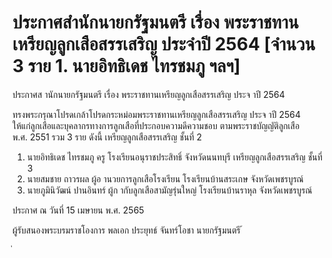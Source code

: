
# ประกาศสำนักนายกรัฐมนตรี เรื่อง พระราชทานเหรียญลูกเสือสรรเสริญ ประจำปี 2564 [จำนวน 3 ราย 1. นายอิทธิเดช ไทรชมภู ฯลฯ]
      
      

      
      

ประกาศส านักนายกรัฐมนตรี 
เรื่อง  พระราชทานเหรียญลูกเสือสรรเสริญ  ประจ าปี  2564 
 
 
ทรงพระกรุณาโปรดเกล้าโปรดกระหม่อมพระราชทานเหรียญลูกเสือสรรเสริญ  ประจ าปี  2564   
ให้แก่ลูกเสือและบุคลากรทางการลูกเสือที่ประกอบความดีความชอบ  ตามพระราชบัญญัติลูกเสือ   
พ.ศ.  2551  รวม  3  ราย  ดังนี้ 
เหรียญลูกเสือสรรเสริญ  ชั้นที่  2 
1. นายอิทธิเดช  ไทรชมภู ครู 
     โรงเรียนอนุราชประสิทธิ์ 
     จังหวัดนนทบุรี 
เหรียญลูกเสือสรรเสริญ  ชั้นที่  3 
2. นายสมชาย  ถาวรผล ผู้อ านวยการลูกเสือโรงเรียน 
     โรงเรียนบ้านสระเกษ 
     จังหวัดเพชรบูรณ์ 
3. นายภูมินิวัฒน์  ปานอินทร์ ผู้ก ากับลูกเสือสามัญรุ่นใหญ่ 
     โรงเรียนบ้านราหุล 
     จังหวัดเพชรบูรณ์ 
 
ประกาศ  ณ  วันที่  15  เมษายน  พ.ศ.  2565 
 
ผู้รับสนองพระบรมราชโองการ 
พลเอก ประยุทธ์  จันทร์โอชา 
นายกรัฐมนตรี 
้
 
่
 
